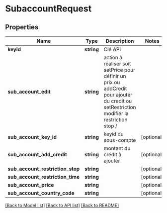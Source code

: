 # SubaccountRequest

## Properties
Name | Type | Description | Notes
------------ | ------------- | ------------- | -------------
**keyid** | **string** | Clé API | 
**sub_account_edit** | **string** | action à réaliser soit setPrice pour définir un prix ou addCredit pour ajouter du credit ou setRestriction modifier la restriction stop / | 
**sub_account_key_id** | **string** | keyid du sous-compte | [optional] 
**sub_account_add_credit** | **string** | montant du crédit à ajouter | [optional] 
**sub_account_restriction_stop** | **string** |  | [optional] 
**sub_account_restriction_time** | **string** |  | [optional] 
**sub_account_price** | **string** |  | [optional] 
**sub_account_country_code** | **string** |  | [optional] 

[[Back to Model list]](../README.md#documentation-for-models) [[Back to API list]](../README.md#documentation-for-api-endpoints) [[Back to README]](../README.md)


